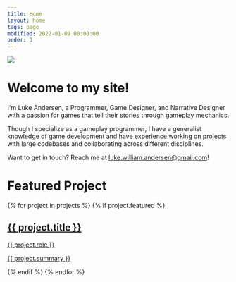 ```yaml
---
title: Home
layout: home
tags: page
modified: 2022-01-09 00:00:00
order: 1
---
```

<div class="">
  <div class="">
    <img class="rounded-2xl border border-gray-400 border-2 mb-12" src="/images/LukeProfile2.png">
  </div>
  <h1 class="title mb-12 text-center sm:text-left">
    Welcome to my site!
  </h1>
  <div class="text-xl md:text-2xl">
    <p class="mb-6">
      I'm Luke Andersen, a <span class="highlight">Programmer</span>, <span class="highlight">Game Designer</span>, and <span class="highlight">Narrative Designer</span> with a passion for games that tell their stories through gameplay mechanics.
    </p>
    <p class="mb-6">
      Though I specialize as a gameplay programmer, I have a generalist knowledge of game development and have experience working on projects with large codebases and collaborating across different disciplines.
    </p>
    <p class="mb-6">
      Want to get in touch? Reach me at <a href="mailto:luke.william.andersen@gmail.com" class="highlight underline hover:text-red-800">luke.william.andersen@gmail.com</a>!
    </p>
  </div>

  <h1 class="title text-center sm:text-left">Featured Project</h1>
  {% for project in projects %}
  {% if project.featured %}
  <a href="/projects/{{ project.title | slugify }}">
    <div class="p-4 hover:bg-stone-100 rounded-xl">
      <div class="bg-slate-50 rounded-2xl border border-gray-400 border-2 grid grid-cols-1 grid-rows-2 md:grid-rows-1 md:grid-cols-2 overflow-hidden">
        <div class="bg-no-repeat bg-center bg-cover" style="background-image: url('/images/{{ project.image }}');">
        </div>
        <div class="bg-blue-400">
          <div class="m-3 md:m-8 testspace">
            <h2 class="text-4xl font-bold text-slate-800 text-center">{{ project.title }}</h2>
            <p class="highlight font-bold text-center text-2xl md:mb-8">{{ project.role }}</p>
            <p class="text-slate-800">{{ project.summary }}</p>
          </div>
        </div>
      </div>
    </div>
  </a>
  {% endif %}
  {% endfor %}
</div>
